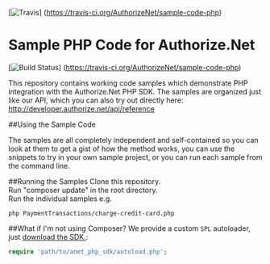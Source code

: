 [![Travis](https://img.shields.io/travis/AuthorizeNet/sample-code-php/master.svg)]
(https://travis-ci.org/AuthorizeNet/sample-code-php)

# Sample PHP Code for Authorize.Net
[![Build Status](https://travis-ci.org/AuthorizeNet/sample-code-php.png?branch=master)]
(https://travis-ci.org/AuthorizeNet/sample-code-php)

This repository contains working code samples which demonstrate PHP integration with the Authorize.Net PHP SDK.
The samples are organized just like our API, which you can also try out directly here: http://developer.authorize.net/api/reference


##Using the Sample Code

The samples are all completely independent and self-contained so you can look at them to get a gist of how the method works, you can use the snippets to try in your own sample project, or you can run each sample from the command line.

##Running the Samples
Clone this repository.  
Run "composer update" in the root directory.  
Run the individual samples e.g.   
````
php PaymentTransactions/charge-credit-card.php
````

##What if I'm not using Composer?
We provide a custom `SPL` autoloader, just [download the SDK.](https://github.com/AuthorizeNet/sdk-php/releases):

```php
require 'path/to/anet_php_sdk/autoload.php';
```
